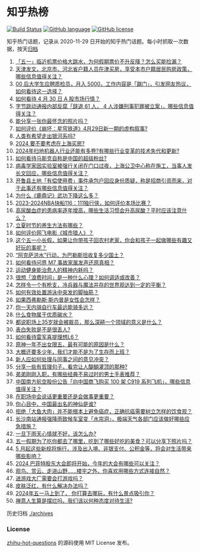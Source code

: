 # 知乎热榜
[![Build Status](https://github.com/ToWeLong/zhihu-hot-questions/workflows/CI/badge.svg)](https://github.com/ToWeLong/zhihu-hot-questions/actions)
[![GitHub language](https://img.shields.io/badge/language-golang-orange.svg)](https://golang.org/)
[![GitHub license](https://img.shields.io/github/license/ToWeLong/zhihu-hot-questions)](https://github.com/ToWeLong/zhihu-hot-questions/blob/main/LICENSE)

知乎热门话题，记录从 2020-11-29 日开始的知乎热门话题。每小时抓取一次数据，按天[归档](./archives)

<!-- BEGIN -->

1. [「五一」临近机票价格大跳水，为何假期票价不升反降？怎么买能捡漏？](https://www.zhihu.com/question/654559937)
1. [天津发文，北京市、河北省户籍人员在津买房，享受本市户籍居民购房政策，哪些信息值得关注？](https://www.zhihu.com/question/654577457)
1. [00 后大学生应聘质检员，月入 5000，工作内容是「踹门」，引发网友热议，如何看待这一选择？](https://www.zhihu.com/question/654418101)
1. [如何看待 4 月 30 日 A 股市场行情？](https://www.zhihu.com/question/654559906)
1. [字节跳动通报内部反腐「辞退 61 人， 4 人涉嫌刑事犯罪被立案」，哪些信息值得关注？](https://www.zhihu.com/question/654470702)
1. [能分享一张你最怀念的照片吗？](https://www.zhihu.com/question/654178689)
1. [如何评价《崩坏：星穹铁道》4月29日新一期的虚构叙事?](https://www.zhihu.com/question/654463292)
1. [人类有希望走出银河系吗?](https://www.zhihu.com/question/517090467)
1. [2024 要不要考虑在上海买房?](https://www.zhihu.com/question/649249115)
1. [2024年扫地机器人行业还能有多卷?有哪些行业变革的技术失代和更新?](https://www.zhihu.com/question/654572398)
1. [如何看待马斯克自称是中国的超级粉丝?](https://www.zhihu.com/question/654482999)
1. [病毒学家因实验室被强行关闭在门口过夜，上海公卫中心称在施工，当事人发长文回应，哪些信息值得关注？](https://www.zhihu.com/question/654460819)
1. [开鲁县土地「有偿使用费」事件承包户回应身份质疑，称是招商引资而来，对于此事还有哪些信息值得关注？](https://www.zhihu.com/question/654461575)
1. [为什么《鹿鼎记》武功下降这么多？](https://www.zhihu.com/question/654393585)
1. [2023-2024NBA快船116：111独行侠，如何评价本场比赛？](https://www.zhihu.com/question/654441734)
1. [高尿酸血症的患病率逐年增高，哪些生活习惯会升高尿酸？平时应该注意什么？](https://www.zhihu.com/question/653727963)
1. [立夏时节的养生方法有哪些？](https://www.zhihu.com/question/654474610)
1. [如何评价网飞电影《城市猎人》？](https://www.zhihu.com/question/654185763)
1. [这个五一小长假，如果让你带孩子回农村老家，你会和孩子一起做哪些有趣又好玩的事呢？](https://www.zhihu.com/question/654534945)
1. [“阿克萨洪水”行动，为巴勒斯坦收复多少国土？](https://www.zhihu.com/question/653349992)
1. [如何看待问界 M7 事故家属发声还原真相？](https://www.zhihu.com/question/654559013)
1. [运动健身能治愈人的精神内耗吗？](https://www.zhihu.com/question/651185931)
1. [很想「浪费时间」是一种什么心理？如何调适或改善？](https://www.zhihu.com/question/654425583)
1. [怎样令一个有枪支，冷兵器与魔法并存的世界观达到一定的平衡？](https://www.zhihu.com/question/386788014)
1. [如何有效处置游泳中突发的脚抽筋？](https://www.zhihu.com/question/654168607)
1. [如果西弗勒斯·斯内普是女性会怎样？](https://www.zhihu.com/question/322110562)
1. [你一天内骑自行车最远能骑多远？](https://www.zhihu.com/question/652381597)
1. [什么食物属于优质碳水？](https://www.zhihu.com/question/651822197)
1. [都说职场上35岁就会被裁员，那么深耕一个领域的意义是什么？](https://www.zhihu.com/question/652960872)
1. [表白失败是不是很丢人?](https://www.zhihu.com/question/650685834)
1. [如何看待雷军喜提理想L6？](https://www.zhihu.com/question/654425472)
1. [原神一年不出女限五，最有可能的原因是什么？](https://www.zhihu.com/question/654006123)
1. [大概还要多少年，我们才能不是为了生存而上班？](https://www.zhihu.com/question/654360028)
1. [新人应如何处理与同事之间的意见冲突？](https://www.zhihu.com/question/653095248)
1. [分享一些有哲理句子，看完让人醍醐灌顶的那种?](https://www.zhihu.com/question/654560119)
1. [弟弟刚刚入职，有哪些经典不易过时的男士手表推荐？](https://www.zhihu.com/question/653234152)
1. [中国南方航空股份公告「向中国商飞购买 100 架 C919 系列飞机」，哪些信息值得关注？](https://www.zhihu.com/question/654516983)
1. [在职场中会说话更重要还是会做事更重要？](https://www.zhihu.com/question/654158185)
1. [你心目中，中国最出名的神仙是谁?](https://www.zhihu.com/question/653985587)
1. [拒绝「大鱼大肉」并不能根本上避免癌症，正确抗癌需要树立怎样的饮食观？](https://www.zhihu.com/question/652713000)
1. [长沙南站通报强降雨致候车室变「水帘洞」，极端天气各部门应该做好哪些应急措施？](https://www.zhihu.com/question/654487795)
1. [一旦下雨天心情就不好，该怎么办?](https://www.zhihu.com/question/654377604)
1. [五一假期为了吃你都去了哪里，吃到了哪些好吃的美食？可以分享下照片吗？](https://www.zhihu.com/question/652240642)
1. [5 月起这些新规将施行，涉及出入境、非银支付、公积金等，将会对生活带来哪些影响？](https://www.zhihu.com/question/654455491)
1. [2024 巴菲特股东大会即将开始，今年的大会有哪些可以关注？](https://www.zhihu.com/question/654478114)
1. [观鸟、赏云、走进山野……楼宇之外，你喜欢用哪些方式连接自然？](https://www.zhihu.com/question/654357552)
1. [进游戏大厂需要会打游戏吗？](https://www.zhihu.com/question/652073865)
1. [皮肤泛红，有什么解决办法吗？](https://www.zhihu.com/question/653421155)
1. [2024年五一马上到了， 你打算去哪玩，有什么景点吸引你？](https://www.zhihu.com/question/653739891)
1. [禅意人生算是摆烂吗，我们该以何种态度对待生活?](https://www.zhihu.com/question/654560612)

<!-- END -->

历史归档 [./archives](./archives)


### License
[zhihu-hot-questions](https://github.com/towelong/zhihu-hot-questions) 的源码使用 MIT License 发布。